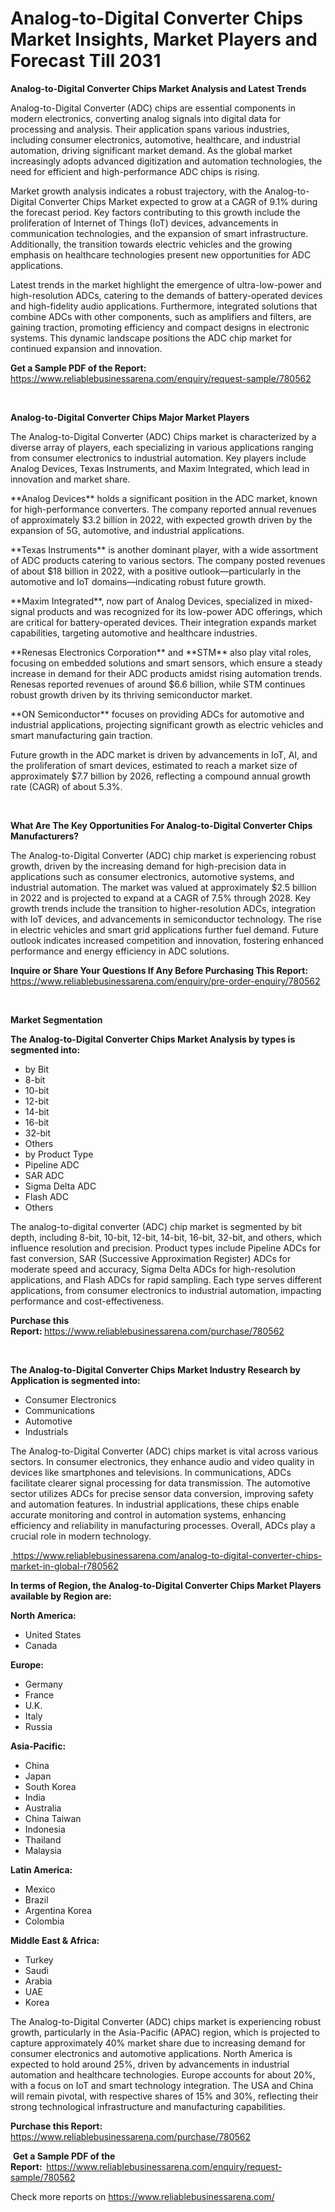 <p><h1>Analog-to-Digital Converter Chips Market Insights, Market Players and Forecast Till 2031</h1></p><p><strong>Analog-to-Digital Converter Chips Market Analysis and Latest Trends</strong></p>
<p><p>Analog-to-Digital Converter (ADC) chips are essential components in modern electronics, converting analog signals into digital data for processing and analysis. Their application spans various industries, including consumer electronics, automotive, healthcare, and industrial automation, driving significant market demand. As the global market increasingly adopts advanced digitization and automation technologies, the need for efficient and high-performance ADC chips is rising.</p><p>Market growth analysis indicates a robust trajectory, with the Analog-to-Digital Converter Chips Market expected to grow at a CAGR of 9.1% during the forecast period. Key factors contributing to this growth include the proliferation of Internet of Things (IoT) devices, advancements in communication technologies, and the expansion of smart infrastructure. Additionally, the transition towards electric vehicles and the growing emphasis on healthcare technologies present new opportunities for ADC applications.</p><p>Latest trends in the market highlight the emergence of ultra-low-power and high-resolution ADCs, catering to the demands of battery-operated devices and high-fidelity audio applications. Furthermore, integrated solutions that combine ADCs with other components, such as amplifiers and filters, are gaining traction, promoting efficiency and compact designs in electronic systems. This dynamic landscape positions the ADC chip market for continued expansion and innovation.</p></p>
<p><strong>Get a Sample PDF of the Report:&nbsp;</strong> <a href="https://www.reliablebusinessarena.com/enquiry/request-sample/780562?utm_campaign=1990&utm_medium=2&utm_source=Github&utm_content=ia&utm_term=30122024&utm_id=analog-to-digital-converter-chips">https://www.reliablebusinessarena.com/enquiry/request-sample/780562</a></p>
<p>&nbsp;</p>
<p><strong>Analog-to-Digital Converter Chips Major Market Players</strong></p>
<p><p>The Analog-to-Digital Converter (ADC) Chips market is characterized by a diverse array of players, each specializing in various applications ranging from consumer electronics to industrial automation. Key players include Analog Devices, Texas Instruments, and Maxim Integrated, which lead in innovation and market share.</p><p>**Analog Devices** holds a significant position in the ADC market, known for high-performance converters. The company reported annual revenues of approximately $3.2 billion in 2022, with expected growth driven by the expansion of 5G, automotive, and industrial applications.</p><p>**Texas Instruments** is another dominant player, with a wide assortment of ADC products catering to various sectors. The company posted revenues of about $18 billion in 2022, with a positive outlook—particularly in the automotive and IoT domains—indicating robust future growth.</p><p>**Maxim Integrated**, now part of Analog Devices, specialized in mixed-signal products and was recognized for its low-power ADC offerings, which are critical for battery-operated devices. Their integration expands market capabilities, targeting automotive and healthcare industries.</p><p>**Renesas Electronics Corporation** and **STM** also play vital roles, focusing on embedded solutions and smart sensors, which ensure a steady increase in demand for their ADC products amidst rising automation trends. Renesas reported revenues of around $6.6 billion, while STM continues robust growth driven by its thriving semiconductor market.</p><p>**ON Semiconductor** focuses on providing ADCs for automotive and industrial applications, projecting significant growth as electric vehicles and smart manufacturing gain traction.</p><p>Future growth in the ADC market is driven by advancements in IoT, AI, and the proliferation of smart devices, estimated to reach a market size of approximately $7.7 billion by 2026, reflecting a compound annual growth rate (CAGR) of about 5.3%.</p></p>
<p>&nbsp;</p>
<p><strong>What Are The Key Opportunities For Analog-to-Digital Converter Chips Manufacturers?</strong></p>
<p><p>The Analog-to-Digital Converter (ADC) chip market is experiencing robust growth, driven by the increasing demand for high-precision data in applications such as consumer electronics, automotive systems, and industrial automation. The market was valued at approximately $2.5 billion in 2022 and is projected to expand at a CAGR of 7.5% through 2028. Key growth trends include the transition to higher-resolution ADCs, integration with IoT devices, and advancements in semiconductor technology. The rise in electric vehicles and smart grid applications further fuel demand. Future outlook indicates increased competition and innovation, fostering enhanced performance and energy efficiency in ADC solutions.</p></p>
<p><strong>Inquire or Share Your Questions If Any Before Purchasing This Report:</strong> <a href="https://www.reliablebusinessarena.com/enquiry/pre-order-enquiry/780562?utm_campaign=1990&utm_medium=2&utm_source=Github&utm_content=ia&utm_term=30122024&utm_id=analog-to-digital-converter-chips">https://www.reliablebusinessarena.com/enquiry/pre-order-enquiry/780562</a></p>
<p>&nbsp;</p>
<p><strong>Market Segmentation</strong></p>
<p><strong>The Analog-to-Digital Converter Chips Market Analysis by types is segmented into:</strong></p>
<p><ul><li>by Bit</li><li>8-bit</li><li>10-bit</li><li>12-bit</li><li>14-bit</li><li>16-bit</li><li>32-bit</li><li>Others</li><li>by Product Type</li><li>Pipeline ADC</li><li>SAR ADC</li><li>Sigma Delta ADC</li><li>Flash ADC</li><li>Others</li></ul></p>
<p><p>The analog-to-digital converter (ADC) chip market is segmented by bit depth, including 8-bit, 10-bit, 12-bit, 14-bit, 16-bit, 32-bit, and others, which influence resolution and precision. Product types include Pipeline ADCs for fast conversion, SAR (Successive Approximation Register) ADCs for moderate speed and accuracy, Sigma Delta ADCs for high-resolution applications, and Flash ADCs for rapid sampling. Each type serves different applications, from consumer electronics to industrial automation, impacting performance and cost-effectiveness.</p></p>
<p><strong>Purchase this Report:&nbsp;</strong><a href="https://www.reliablebusinessarena.com/purchase/780562?utm_campaign=1990&utm_medium=2&utm_source=Github&utm_content=ia&utm_term=30122024&utm_id=analog-to-digital-converter-chips">https://www.reliablebusinessarena.com/purchase/780562</a></p>
<p>&nbsp;</p>
<p><strong>The Analog-to-Digital Converter Chips Market Industry Research by Application is segmented into:</strong></p>
<p><ul><li>Consumer Electronics</li><li>Communications</li><li>Automotive</li><li>Industrials</li></ul></p>
<p><p>The Analog-to-Digital Converter (ADC) chips market is vital across various sectors. In consumer electronics, they enhance audio and video quality in devices like smartphones and televisions. In communications, ADCs facilitate clearer signal processing for data transmission. The automotive sector utilizes ADCs for precise sensor data conversion, improving safety and automation features. In industrial applications, these chips enable accurate monitoring and control in automation systems, enhancing efficiency and reliability in manufacturing processes. Overall, ADCs play a crucial role in modern technology.</p></p>
<p><a href="https://www.reliablebusinessarena.com/analog-to-digital-converter-chips-market-in-global-r780562?utm_campaign=1990&utm_medium=2&utm_source=Github&utm_content=ia&utm_term=30122024&utm_id=analog-to-digital-converter-chips">&nbsp;https://www.reliablebusinessarena.com/analog-to-digital-converter-chips-market-in-global-r780562</a></p>
<p><strong>In terms of Region, the Analog-to-Digital Converter Chips Market Players available by Region are:</strong></p>
<p>
    <p> <strong> North America: </strong>
        <ul>
            <li>United States</li>
            <li>Canada</li>
        </ul>
        </p> 
    <p> <strong> Europe: </strong>
        <ul>
            <li>Germany</li>
            <li>France</li>
            <li>U.K.</li>
            <li>Italy</li>
            <li>Russia</li>
        </ul>
        </p> 
    <p> <strong> Asia-Pacific: </strong>
        <ul>
            <li>China</li>
            <li>Japan</li>
            <li>South Korea</li>
            <li>India</li>
            <li>Australia</li>
            <li>China Taiwan</li>
            <li>Indonesia</li>
            <li>Thailand</li>
            <li>Malaysia</li>
        </ul>
        </p> 
    <p> <strong> Latin America: </strong>
        <ul>
            <li>Mexico</li>
            <li>Brazil</li>
            <li>Argentina Korea</li>
            <li>Colombia</li>
        </ul>
        </p> 
    <p> <strong> Middle East & Africa: </strong>
        <ul>
            <li>Turkey</li>
            <li>Saudi</li>
            <li>Arabia</li>
            <li>UAE</li>
            <li>Korea</li>
        </ul>
    </p>
    </p>
<p><p>The Analog-to-Digital Converter (ADC) chips market is experiencing robust growth, particularly in the Asia-Pacific (APAC) region, which is projected to capture approximately 40% market share due to increasing demand for consumer electronics and automotive applications. North America is expected to hold around 25%, driven by advancements in industrial automation and healthcare technologies. Europe accounts for about 20%, with a focus on IoT and smart technology integration. The USA and China will remain pivotal, with respective shares of 15% and 30%, reflecting their strong technological infrastructure and manufacturing capabilities.</p></p>
<p><strong>Purchase this Report: </strong><a href="https://www.reliablebusinessarena.com/purchase/780562?utm_campaign=1990&utm_medium=2&utm_source=Github&utm_content=ia&utm_term=30122024&utm_id=analog-to-digital-converter-chips">https://www.reliablebusinessarena.com/purchase/780562</a></p>
<p>&nbsp;<strong>Get a Sample PDF of the Report:&nbsp;&nbsp;</strong><a href="https://www.reliablebusinessarena.com/enquiry/request-sample/780562?utm_campaign=1990&utm_medium=2&utm_source=Github&utm_content=ia&utm_term=30122024&utm_id=analog-to-digital-converter-chips">https://www.reliablebusinessarena.com/enquiry/request-sample/780562</a></p>
<p><strong></strong></p>
<p>Check more reports on <a href="https://www.reliablebusinessarena.com/?utm_campaign=1990&utm_medium=2&utm_source=Github&utm_content=ia&utm_term=30122024&utm_id=analog-to-digital-converter-chips">https://www.reliablebusinessarena.com/</a></p>